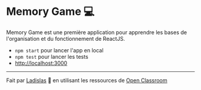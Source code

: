 # Memory Game 💻

Memory Game est une première application pour apprendre les bases de l'organisation et du fonctionnement de ReactJS.

* `npm start` pour lancer l'app en local
* `npm test` pour lancer les tests
* [http://localhost:3000](http://localhost:3000)

--------

Fait par [Ladislas](https://github.com/ladislasfontaine) 🤙 en utilisant les ressources de [Open Classroom](https://openclassrooms.com/fr/courses/4664381-realisez-une-application-web-avec-react-js)